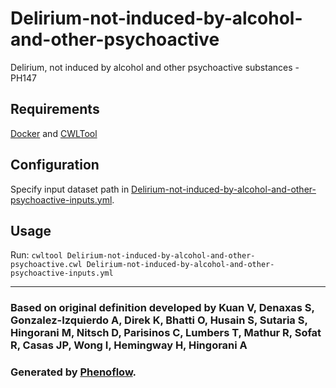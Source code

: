 # Delirium-not-induced-by-alcohol-and-other-psychoactive

Delirium, not induced by alcohol and other psychoactive substances - PH147

## Requirements

[Docker](https://docs.docker.com/install/) and [CWLTool](https://github.com/common-workflow-language/cwltool#install)

## Configuration

Specify input dataset path in [Delirium-not-induced-by-alcohol-and-other-psychoactive-inputs.yml](Delirium-not-induced-by-alcohol-and-other-psychoactive-inputs.yml).

## Usage

Run: `cwltool Delirium-not-induced-by-alcohol-and-other-psychoactive.cwl Delirium-not-induced-by-alcohol-and-other-psychoactive-inputs.yml`

***

### Based on original definition developed by Kuan V, Denaxas S, Gonzalez-Izquierdo A, Direk K, Bhatti O, Husain S, Sutaria S, Hingorani M, Nitsch D, Parisinos C, Lumbers T, Mathur R, Sofat R, Casas JP, Wong I, Hemingway H, Hingorani A
### Generated by [Phenoflow](https://kclhi.org/phenoflow).
